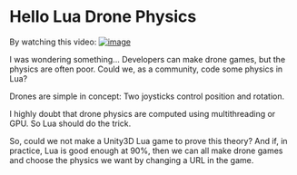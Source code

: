
# Hello Lua Drone Physics

By watching this video:
[![image](https://github.com/user-attachments/assets/57ae6b4a-eaee-4223-b7af-1c0c539f41df)](https://youtu.be/QwtvvKNzR4Y)

I was wondering something... Developers can make drone games, but the physics are often poor. Could we, as a community, code some physics in Lua?

Drones are simple in concept:
Two joysticks control position and rotation.

I highly doubt that drone physics are computed using multithreading or GPU. So Lua should do the trick.

So, could we not make a Unity3D Lua game to prove this theory? And if, in practice, Lua is good enough at 90%, then we can all make drone games and choose the physics we want by changing a URL in the game.
